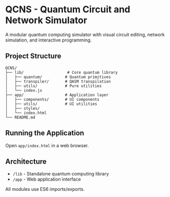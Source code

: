 # QCNS - Quantum Circuit and Network Simulator

A modular quantum computing simulator with visual circuit editing, network simulation, and interactive programming.

## Project Structure

```
QCNS/
├── lib/                   # Core quantum library
│   ├── quantum/          # Quantum primitives  
│   ├── transpiler/       # QASM transpilation
│   ├── utils/            # Pure utilities
│   └── index.js
├── app/                  # Application layer
│   ├── components/       # UI components
│   ├── utils/            # UI utilities
│   ├── styles/
│   └── index.html
└── README.md
```

## Running the Application

Open `app/index.html` in a web browser.

## Architecture

- `/lib` - Standalone quantum computing library
- `/app` - Web application interface

All modules use ES6 imports/exports.
